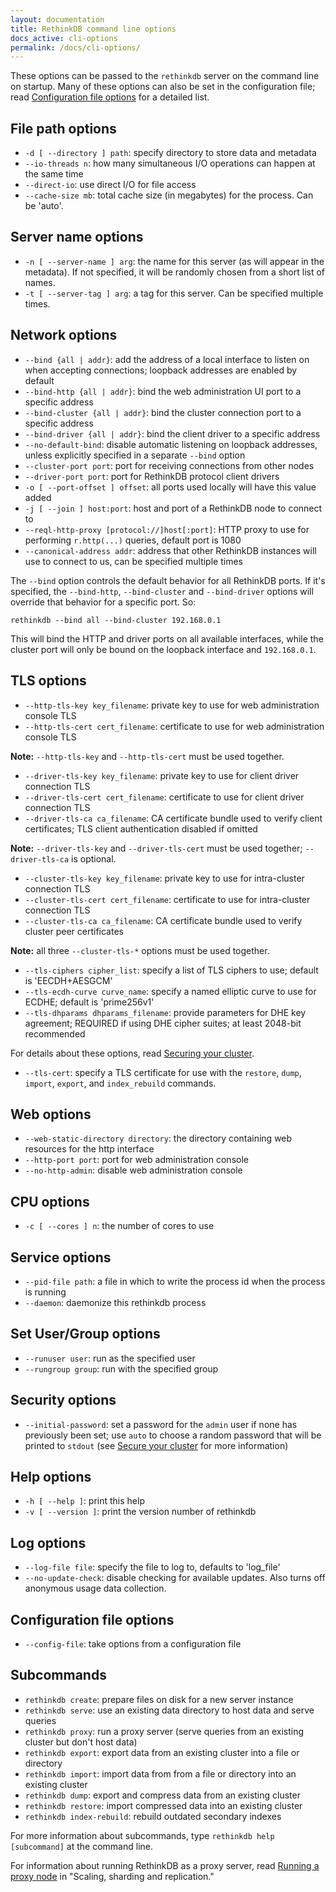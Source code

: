 ```yaml
---
layout: documentation
title: RethinkDB command line options
docs_active: cli-options
permalink: /docs/cli-options/
---
```


These options can be passed to the `rethinkdb` server on the command line on startup. Many of these options can also be set in the configuration file; read [Configuration file options](/docs/config-file/) for a detailed list.

## File path options ##

* `-d [ --directory ] path`: specify directory to store data and metadata
* `--io-threads n`: how many simultaneous I/O operations can happen at the same time
* `--direct-io`: use direct I/O for file access
* `--cache-size mb`: total cache size (in megabytes) for the process. Can be 'auto'.

## Server name options ##

* `-n [ --server-name ] arg`: the name for this server (as will appear in the metadata).  If not specified, it will be randomly chosen from a short list of names.
* `-t [ --server-tag ] arg`: a tag for this server. Can be specified multiple times.

## Network options ##

* `--bind {all | addr}`: add the address of a local interface to listen on when accepting connections; loopback addresses are enabled by default
* `--bind-http {all | addr}`: bind the web administration UI port to a specific address
* `--bind-cluster {all | addr}`: bind the cluster connection port to a specific address
* `--bind-driver {all | addr}`: bind the client driver to a specific address
* `--no-default-bind`: disable automatic listening on loopback addresses, unless explicitly specified in a separate `--bind` option
* `--cluster-port port`: port for receiving connections from other nodes
* `--driver-port port`: port for RethinkDB protocol client drivers
* `-o [ --port-offset ] offset`: all ports used locally will have this value added
* `-j [ --join ] host:port`: host and port of a RethinkDB node to connect to
* `--reql-http-proxy [protocol://]host[:port]`: HTTP proxy to use for performing `r.http(...)` queries, default port is 1080
* `--canonical-address addr`: address that other RethinkDB instances will use to connect to us, can be specified multiple times

The `--bind` option controls the default behavior for all RethinkDB ports. If it's specified, the `--bind-http`, `--bind-cluster` and `--bind-driver` options will override that behavior for a specific port. So:

    rethinkdb --bind all --bind-cluster 192.168.0.1

This will bind the HTTP and driver ports on all available interfaces, while the cluster port will only be bound on the loopback interface and `192.168.0.1`.

## TLS options ##

* `--http-tls-key key_filename`: private key to use for web administration console TLS
* `--http-tls-cert cert_filename`: certificate to use for web administration console TLS

__Note:__ `--http-tls-key` and `--http-tls-cert` must be used together.

* `--driver-tls-key key_filename`: private key to use for client driver connection TLS
* `--driver-tls-cert cert_filename`: certificate to use for client driver connection TLS
* `--driver-tls-ca ca_filename`: CA certificate bundle used to verify client certificates; TLS client authentication disabled if omitted

__Note:__ `--driver-tls-key` and `--driver-tls-cert` must be used together; `--driver-tls-ca` is optional.

* `--cluster-tls-key key_filename`: private key to use for intra-cluster connection TLS
* `--cluster-tls-cert cert_filename`: certificate to use for intra-cluster connection TLS
* `--cluster-tls-ca ca_filename`: CA certificate bundle used to verify cluster peer certificates

__Note:__ all three `--cluster-tls-*` options must be used together.

* `--tls-ciphers cipher_list`: specify a list of TLS ciphers to use; default is 'EECDH+AESGCM'
* `--tls-ecdh-curve curve_name`: specify a named elliptic curve to use for ECDHE; default is 'prime256v1'
* `--tls-dhparams dhparams_filename`: provide parameters for DHE key agreement; REQUIRED if using DHE cipher suites; at least 2048-bit recommended

For details about these options, read [Securing your cluster][sec].

[sec]: /docs/security/

* `--tls-cert`: specify a TLS certificate for use with the `restore`, `dump`, `import`, `export`, and `index_rebuild` commands.

## Web options ##

* `--web-static-directory directory`: the directory containing web resources for the http interface
* `--http-port port`: port for web administration console
* `--no-http-admin`: disable web administration console

## CPU options ##

* `-c [ --cores ] n`: the number of cores to use

## Service options ##

* `--pid-file path`: a file in which to write the process id when the process is running
* `--daemon`: daemonize this rethinkdb process

## Set User/Group options ##

* `--runuser user`: run as the specified user
* `--rungroup group`: run with the specified group

## Security options ##

* `--initial-password`: set a password for the `admin` user if none has previously been set; use `auto` to choose a random password that will be printed to `stdout` (see [Secure your cluster][sec] for more information)

[sec]: /docs/security

## Help options ##

* `-h [ --help ]`: print this help
* `-v [ --version ]`: print the version number of rethinkdb

## Log options ##

* `--log-file file`: specify the file to log to, defaults to 'log_file'
* `--no-update-check`: disable checking for available updates.  Also turns off anonymous usage data collection.

## Configuration file options ##

* `--config-file`: take options from a configuration file

## Subcommands ##

* `rethinkdb create`: prepare files on disk for a new server instance
* `rethinkdb serve`: use an existing data directory to host data and serve queries
* `rethinkdb proxy`: run a proxy server (serve queries from an existing cluster but don't host data)
* `rethinkdb export`: export data from an existing cluster into a file or directory
* `rethinkdb import`: import data from from a file or directory into an existing cluster
* `rethinkdb dump`: export and compress data from an existing cluster
* `rethinkdb restore`: import compressed data into an existing cluster
* `rethinkdb index-rebuild`: rebuild outdated secondary indexes

For more information about subcommands, type `rethinkdb help [subcommand]` at the command line.

For information about running RethinkDB as a proxy server, read [Running a proxy node](/docs/sharding-and-replication/#running-a-proxy-node) in "Scaling, sharding and replication."
